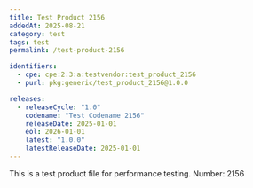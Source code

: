 ```yaml
---
title: Test Product 2156
addedAt: 2025-08-21
category: test
tags: test
permalink: /test-product-2156

identifiers:
  - cpe: cpe:2.3:a:testvendor:test_product_2156
  - purl: pkg:generic/test_product_2156@1.0.0

releases:
  - releaseCycle: "1.0"
    codename: "Test Codename 2156"
    releaseDate: 2025-01-01
    eol: 2026-01-01
    latest: "1.0.0"
    latestReleaseDate: 2025-01-01
---
```


This is a test product file for performance testing. Number: 2156
